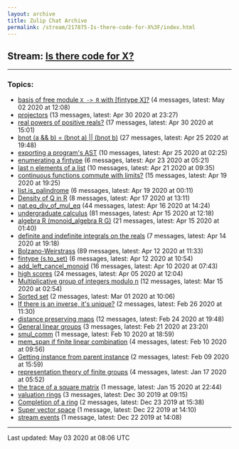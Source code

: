 ```yaml
---
layout: archive
title: Zulip Chat Archive
permalink: /stream/217875-Is-there-code-for-X%3F/index.html
---
```


## Stream: [Is there code for X?](https://leanprover-community.github.io/archive/stream/217875-Is-there-code-for-X%3F/index.html)
---

### Topics:

* [basis of free module `X -> R` with \[fintype X\]?](topic/basis.20of.20free.20module.20.60X.20-.3E.20R.60.20with.20.5Bfintype.20X.5D.3F.html) (4 messages, latest: May 02 2020 at 12:08)
* [projectors](topic/projectors.html) (13 messages, latest: Apr 30 2020 at 23:27)
* [real powers of positive reals?](topic/real.20powers.20of.20positive.20reals.3F.html) (17 messages, latest: Apr 30 2020 at 15:01)
* [bnot (a && b) = (bnot a) \|\| (bnot b)](topic/bnot.20(a.20.26.26.20b).20.3D.20(bnot.20a).20.7C.7C.20(bnot.20b).html) (27 messages, latest: Apr 25 2020 at 19:48)
* [exporting a program's AST](topic/exporting.20a.20program's.20AST.html) (10 messages, latest: Apr 25 2020 at 02:25)
* [enumerating a fintype](topic/enumerating.20a.20fintype.html) (6 messages, latest: Apr 23 2020 at 05:21)
* [last n elements of a list](topic/last.20n.20elements.20of.20a.20list.html) (10 messages, latest: Apr 21 2020 at 09:35)
* [continuous functions commute with limits?](topic/continuous.20functions.20commute.20with.20limits.3F.html) (15 messages, latest: Apr 19 2020 at 19:25)
* [list.is_palindrome](topic/list.2Eis_palindrome.html) (6 messages, latest: Apr 19 2020 at 00:11)
* [Density of Q in R](topic/Density.20of.20Q.20in.20R.html) (8 messages, latest: Apr 17 2020 at 13:11)
* [nat.eq_div_of_mul_eq](topic/nat.2Eeq_div_of_mul_eq.html) (44 messages, latest: Apr 16 2020 at 14:24)
* [undergraduate calculus](topic/undergraduate.20calculus.html) (81 messages, latest: Apr 15 2020 at 12:18)
* [algebra R (monoid_algebra R G)](topic/algebra.20R.20(monoid_algebra.20R.20G).html) (21 messages, latest: Apr 15 2020 at 01:40)
* [definite and indefinite integrals on the reals](topic/definite.20and.20indefinite.20integrals.20on.20the.20reals.html) (7 messages, latest: Apr 14 2020 at 19:18)
* [Bolzano-Weirstrass](topic/Bolzano-Weirstrass.html) (89 messages, latest: Apr 12 2020 at 11:33)
* [fintype (s.to_set)](topic/fintype.20(s.2Eto_set).html) (6 messages, latest: Apr 12 2020 at 10:54)
* [add_left_cancel_monoid](topic/add_left_cancel_monoid.html) (16 messages, latest: Apr 10 2020 at 07:43)
* [high scores](topic/high.20scores.html) (24 messages, latest: Apr 05 2020 at 12:04)
* [Multiplicative group of integers modulo n](topic/Multiplicative.20group.20of.20integers.20modulo.20n.html) (12 messages, latest: Mar 15 2020 at 02:54)
* [Sorted set](topic/Sorted.20set.html) (2 messages, latest: Mar 01 2020 at 10:06)
* [If there is an inverse, it's unique?](topic/If.20there.20is.20an.20inverse.2C.20it's.20unique.3F.html) (2 messages, latest: Feb 26 2020 at 11:30)
* [distance preserving maps](topic/distance.20preserving.20maps.html) (12 messages, latest: Feb 24 2020 at 19:48)
* [General linear groups](topic/General.20linear.20groups.html) (3 messages, latest: Feb 21 2020 at 23:20)
* [smul_comm](topic/smul_comm.html) (1 message, latest: Feb 10 2020 at 18:59)
* [mem_span if finite linear combination](topic/mem_span.20if.20finite.20linear.20combination.html) (4 messages, latest: Feb 10 2020 at 09:56)
* [Getting instance from parent instance](topic/Getting.20instance.20from.20parent.20instance.html) (2 messages, latest: Feb 09 2020 at 15:59)
* [representation theory of finite groups](topic/representation.20theory.20of.20finite.20groups.html) (4 messages, latest: Jan 17 2020 at 05:52)
* [the trace of a square matrix](topic/the.20trace.20of.20a.20square.20matrix.html) (1 message, latest: Jan 15 2020 at 22:44)
* [valuation rings](topic/valuation.20rings.html) (3 messages, latest: Dec 30 2019 at 09:15)
* [Completion of a ring](topic/Completion.20of.20a.20ring.html) (2 messages, latest: Dec 23 2019 at 15:38)
* [Super vector space](topic/Super.20vector.20space.html) (1 message, latest: Dec 22 2019 at 14:10)
* [stream events](topic/stream.20events.html) (1 message, latest: Dec 22 2019 at 14:08)

<hr><p>Last updated: May 03 2020 at 08:06 UTC</p>